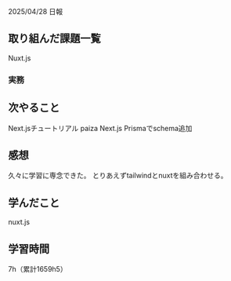 2025/04/28 日報
## 取り組んだ課題一覧
Nuxt.js


### 実務



## 次やること
Next.jsチュートリアル
paiza
Next.js Prismaでschema追加



## 感想
久々に学習に専念できた。
とりあえずtailwindとnuxtを組み合わせる。


## 学んだこと
nuxt.js


## 学習時間
7h（累計1659h5）
